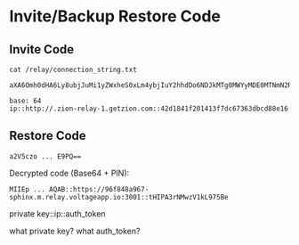 # Invite/Backup Restore Code

## Invite Code
```
cat /relay/connection_string.txt 

aXA6Omh0dHA6Ly8ubjJuMi1yZWxheS0xLm4ybjIuY2hhdDo6NDJkMTg0MWYyMDE0MTNmN2RjNjczNjNkYmNkODhlMTY=

base: 64
ip::http://.zion-relay-1.getzion.com::42d1841f201413f7dc67363dbcd88e16

```

## Restore Code
```
a2V5czo ... E9PQ==
```

Decrypted code (Base64 + PIN):
```
MIIEp ... AQAB::https://96f848a967-sphinx.m.relay.voltageapp.io:3001::tHIPA3rNMwzV1kL975Be
```

private key::ip::auth_token

what private key?
what auth_token?